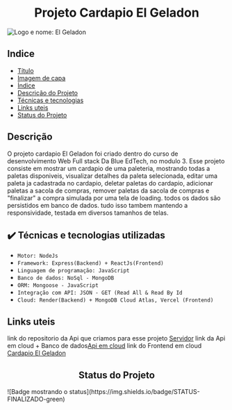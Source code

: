 <h1 align="center"> Projeto Cardapio El Geladon </h1>

![Logo e nome: El Geladon](https://i.imgur.com/BPFuHAL.png)

<h2> Indice </h2>

* [Título](#Título)
* [Imagem de capa](#Imagem-de-capa)
* [Índice](#índice)
* [Descrição do Projeto](#descrição-do-projeto)
* [Técnicas e tecnologias](#Técnias-e-tecnologias)
* [Links uteis](#Links-uteis)
* [Status do Projeto](#Status-do-projeto)

<h2> Descrição </h2>

O projeto cardapio El Geladon foi criado dentro do curso de desenvolvimento Web Full stack Da Blue EdTech, no modulo 3.
Esse projeto consiste em mostrar um cardapio de uma paleteria, mostrando todas a paletas disponiveis, visualizar 
detalhes da paleta selecionada, editar uma paleta ja cadastrada no cardapio, deletar paletas do cardapio, adicionar 
paletas a sacola de compras, remover paletas da sacola de compras e "finalizar" a compra simulada por uma tela de loading.
todos os dados são persistidos em banco de dados.
tudo isso tambem mantendo a responsividade, testada em diversos tamanhos de telas. 

<h2> ✔️ Técnicas e tecnologias utilizadas </h2>

- ``Motor: NodeJs``
- ``Framework: Express(Backend) + ReactJs(Frontend)``
- ``Linguagem de programação: JavaScript``
- ``Banco de dados: NoSql - MongoDB``
- ``ORM: Mongoose - JavaScript``
- ``Integração com API: JSON - GET (Read All & Read By Id``
- ``Cloud: Render(Backend) + MongoDB Cloud Atlas, Vercel (Frontend)``

<h2> Links uteis </h2>

link do repositorio da Api que criamos para esse projeto [Servidor](https://github.com/DanielBento-source/Projeto1-Modulo3-Servidor)
link da Api em cloud + Banco de dados[Api em cloud](https://server-elbeladon-daniel-bento.onrender.com/paletas/api-docs/)
link do Frontend em cloud [Cardapio El Geladon](https://projeto-modulo3-cardapio-el-geladon.vercel.app/)

<h2 align="center"> Status do Projeto </h2>
![Badge mostrando o status](https://img.shields.io/badge/STATUS-FINALIZADO-green)

